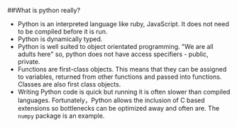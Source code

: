 ##What is python really?
* Python is an interpreted language like ruby, JavaScript. It does not need to be compiled before it is run.
* Python is dynamically typed.
* Python is well suited to object orientated programming. "We are all adults here" so, python does not have access specifiers - public, private.
* Functions are first-class objects. This means that they can be assigned to variables, returned from other functions and passed into functions. Classes are also first class objects.
* Writing Python code is quick but running it is often slower than compiled languages. Fortunately，Python allows the inclusion of C based extensions so bottlenecks can be optimized away and often are. The `numpy` package is an example.
